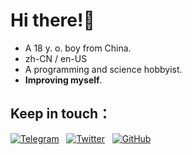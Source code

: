 # Hi there!🎉

- A 18 y. o. boy from China.  
- zh-CN / en-US
- A programming and science hobbyist.  
- **Improving myself**.


<!--等star多点再把stats显示出来，现在没脸见人-->

<!--![Runzelee's GitHub stats](https://github-readme-stats.vercel.app/api?username=Runzelee&count_private=true)-->
<!--![Top Langs](https://github-readme-stats.vercel.app/api/top-langs/?username=Runzelee)]-->

## Keep in touch：

[![Telegram](https://img.shields.io/badge/Telegram-2CA5E0?style=for-the-badge&logo=telegram&logoColor=white)](https://t.me/runze500301)&nbsp;&nbsp;&nbsp;[![Twitter](https://img.shields.io/badge/Twitter-%231DA1F2.svg?style=for-the-badge&logo=Twitter&logoColor=white)](https://twitter.com/runze69143376)&nbsp;&nbsp;&nbsp;[![GitHub](https://img.shields.io/badge/github-%23121011.svg?style=for-the-badge&logo=github&logoColor=white)](https://github.com/Runzelee)
